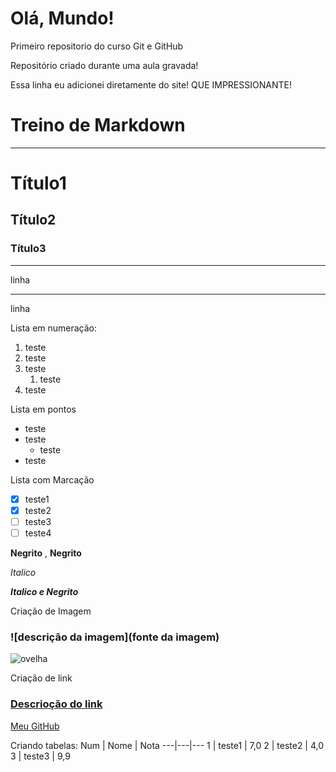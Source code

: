# Olá, Mundo!
Primeiro repositorio do curso Git e GitHub

Repositório criado durante uma aula gravada!

Essa linha eu adicionei diretamente do site! QUE IMPRESSIONANTE!

# Treino de Markdown

---

# Título1
## Título2
### Título3

---
linha
***
linha

Lista em numeração:
1. teste
2. teste
90. teste
    1. teste
8. teste

Lista em pontos
* teste
* teste
  * teste
* teste
  
Lista com Marcação
- [x] teste1
- [x] teste2
- [ ] teste3
- [ ] teste4

**Negrito** , __Negrito__

*Italico*

__*Italico e Negrito*__


Criação de Imagem
### ![descrição da imagem](fonte da imagem)
![ovelha](https://github.com/user-attachments/assets/cf498a61-6859-42a6-b91a-34e73aa93c4d)

Criação de link
### [Descrioção do link](link)
[Meu GitHub](https://github.com/Felipe-Shimizu)

Criando tabelas:
Num | Nome | Nota
---|---|---
1 | teste1 | 7,0
2 | teste2 | 4,0
3 | teste3 | 9,9


